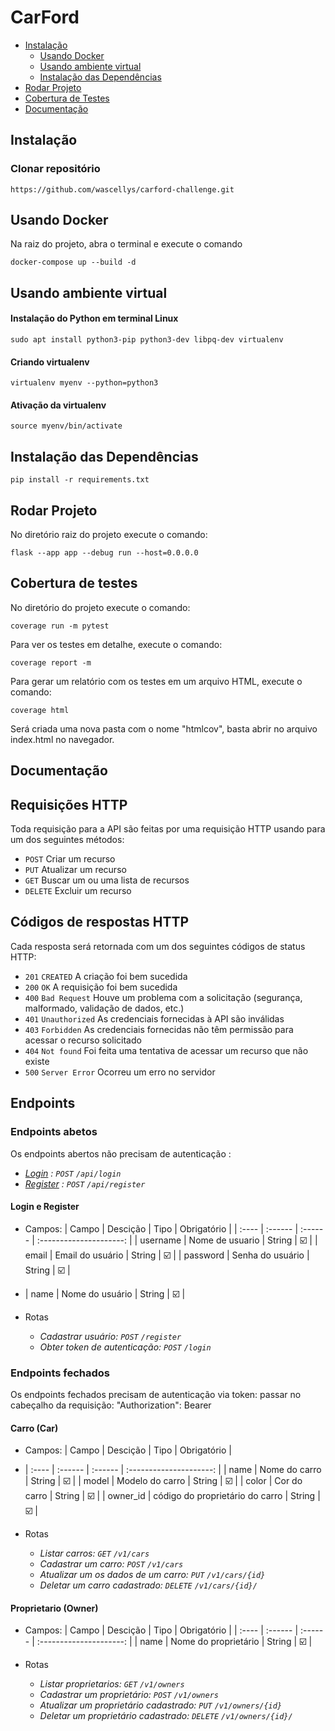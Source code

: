 # CarFord

- [Instalação](#instalação)
  - [Usando Docker](#usando-Docker)
  - [Usando ambiente virtual](#usando-ambiente-virtual)
  - [Instalação das Dependências ](#instalação-das-dependências)
- [Rodar Projeto](#rodar-projeto)
- [Cobertura de Testes](#cobertura-de-testes)
- [Documentação](#documentacao)



## Instalação

### Clonar repositório
```
https://github.com/wascellys/carford-challenge.git
```

## Usando Docker
Na raiz do projeto, abra o terminal e execute o comando  
```
docker-compose up --build -d
```

## Usando ambiente virtual
#### Instalação do Python em terminal Linux
```
sudo apt install python3-pip python3-dev libpq-dev virtualenv
```
#### Criando virtualenv
```
virtualenv myenv --python=python3
```
#### Ativação da  virtualenv
```
source myenv/bin/activate
```
## Instalação das Dependências
```
pip install -r requirements.txt
```

## Rodar Projeto
No diretório raiz do projeto execute o comando:
```
flask --app app --debug run --host=0.0.0.0
```

## Cobertura de testes
No diretório do projeto execute o comando:
```
coverage run -m pytest
```

Para ver os testes em detalhe, execute o comando:
```
coverage report -m
```

Para gerar um relatório com os testes em um arquivo HTML, execute o comando:
```
coverage html
```
Será criada uma nova pasta com o nome "htmlcov", basta abrir no arquivo index.html no navegador.

## Documentação
## Requisições HTTP
Toda requisição para a API são feitas por uma requisição HTTP usando para um dos seguintes métodos:

* `POST` Criar um recurso
* `PUT` Atualizar um recurso
* `GET` Buscar um ou uma lista de recursos
* `DELETE` Excluir um recurso

## Códigos de respostas HTTP
Cada resposta será retornada com um dos seguintes códigos de status HTTP:

* `201` `CREATED` A criação foi bem sucedida
* `200` `OK` A requisição foi bem sucedida
* `400` `Bad Request` Houve um problema com a solicitação (segurança, malformado, validação de dados, etc.)
* `401` `Unauthorized` As credenciais fornecidas à API são inválidas
* `403` `Forbidden` As credenciais fornecidas não têm permissão para acessar o recurso solicitado
* `404` `Not found` Foi feita uma tentativa de acessar um recurso que não existe
* `500` `Server Error` Ocorreu um erro no servidor

## Endpoints

### Endpoints abetos
Os endpoints abertos não precisam de autenticação :

- *[Login]() : `POST` `/api/login`*
- *[Register]() : `POST` `/api/register`*

#### Login e Register
- Campos:
  | Campo     | Descição        | Tipo    | Obrigatório             |
  | :----     | :------         | :------ | :---------------------: |
  | username  | Nome de usuario | String  | :ballot_box_with_check: |
  | email     | Email do usuário | String  | :ballot_box_with_check: |
  | password  | Senha do usuário | String  | :ballot_box_with_check: |
- | name  | Nome do usuário | String  | :ballot_box_with_check: |

- Rotas
  - *Cadastrar usuário: `POST` `/register`*
  - *Obter token de autenticação: `POST` `/login`*
  

### Endpoints fechados
Os endpoints fechados precisam de autenticação via token:
passar no cabeçalho da requisição: "Authorization": Bearer <token>

#### Carro (Car)


- Campos:
  | Campo       | Descição                       | Tipo     | Obrigatório             |
- | :----       | :------                        | :------  | :---------------------: |
  | name      | Nome do carro        | String  | :ballot_box_with_check: |
  | model | Modelo do carro         | String   | :ballot_box_with_check: |
  | color      | Cor do carro          | String   | :ballot_box_with_check: |
  | owner_id        | código do proprietário do carro | String   | :ballot_box_with_check: |

- Rotas
  - *Listar carros: `GET` `/v1/cars`*
  - *Cadastrar um carro: `POST` `/v1/cars`*
  - *Atualizar um os dados de um carro: `PUT` `/v1/cars/{id}`*
  - *Deletar um carro cadastrado: `DELETE` `/v1/cars/{id}/`*


#### Proprietario (Owner)


- Campos:
  | Campo       | Descição                       | Tipo     | Obrigatório             |
  | :----       | :------                        | :------  | :---------------------: |
  | name      | Nome do proprietário        | String  | :ballot_box_with_check: |

- Rotas
  - *Listar proprietarios: `GET` `/v1/owners`*
  - *Cadastrar um proprietário: `POST` `/v1/owners`*
  - *Atualizar um proprietário cadastrado: `PUT` `/v1/owners/{id}`*
  - *Deletar um proprietário cadastrado: `DELETE` `/v1/owners/{id}/`*


